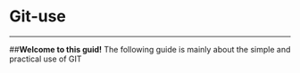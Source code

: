 # Git-use

--------------------------------------------------------------------
##**Welcome to  this guid!**
The following guide is mainly about the simple and practical use of GIT
